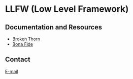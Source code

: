 LLFW (Low Level Framework)
==========================

Documentation and Resources
---------------------------

* [Broken Thorn](http://www.brokenthorn.com/Resources/OSDevIndex.html)
* [Bona Fide](http://www.osdever.net/tutorials/index)

Contact
-------

[E-mail](mailto:victor.panisa@gmail.com)
